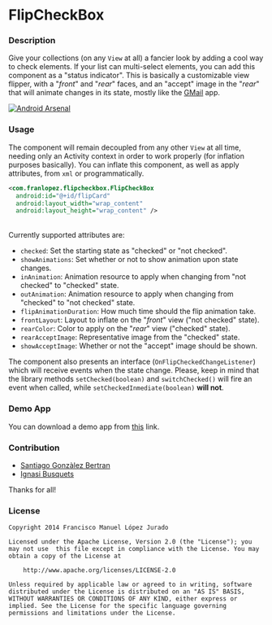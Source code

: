 FlipCheckBox
====

### Description

Give your collections (on any `View` at all) a fancier look by adding a cool way to check elements. If your list can multi-select elements, you can add this component as a "status indicator". This is basically a customizable view flipper, with a "_front_" and "_rear_" faces, and an "accept" image in the "_rear_" that will animate changes in its state, mostly like the [GMail][1] app.

[![Android Arsenal](https://img.shields.io/badge/Android%20Arsenal-FlipCheckBox-brightgreen.svg?style=flat)](https://android-arsenal.com/details/1/944)

### Usage

The component will remain decoupled from any other `View` at all time, needing only an Activity context in order to work properly (for inflation purposes basically). You can inflate this component, as well as apply attributes, from `xml` or programmatically.
<br/>
```xml
<com.franlopez.flipcheckbox.FlipCheckBox
  android:id="@+id/flipCard"
  android:layout_width="wrap_content"
  android:layout_height="wrap_content" />
```
<br/>
Currently supported attributes are:

* `checked`: Set the starting state as "checked" or "not checked".
* `showAnimations`: Set whether or not to show animation upon state changes.
* `inAnimation`: Animation resource to apply when changing from "not checked" to "checked" state.
* `outAnimation`: Animation resource to apply when changing from "checked" to "not checked" state.
* `flipAnimationDuration`: How much time should the flip animation take.
* `frontLayout`: Layout to inflate on the "_front_" view ("not checked" state).
* `rearColor`: Color to apply on the "_rear_" view ("checked" state).
* `rearAcceptImage`: Representative image from the "checked" state.
* `showAcceptImage`: Whether or not the "accept" image should be shown.

The component also presents an interface (`OnFlipCheckedChangeListener`) which will receive events when the state change. Please, keep in mind that the library methods `setChecked(boolean)` and `switchChecked()` will fire an event when called, while `setCheckedInmediate(boolean)` **will not**.

### Demo App

You can download a demo app from [this][3] link.

### Contribution

* [Santiago Gonzàlez Bertran][4]
* [Ignasi Busquets][5]

Thanks for all!

### License

    Copyright 2014 Francisco Manuel López Jurado

    Licensed under the Apache License, Version 2.0 (the "License"); you may not use  this file except in compliance with the License. You may obtain a copy of the License at

        http://www.apache.org/licenses/LICENSE-2.0

    Unless required by applicable law or agreed to in writing, software distributed under the License is distributed on an "AS IS" BASIS, WITHOUT WARRANTIES OR CONDITIONS OF ANY KIND, either express or implied. See the License for the specific language governing permissions and limitations under the License.

[1]: https://github.com/franlopjur
[2]: https://play.google.com/store/apps/details?id=com.google.android.gm&hl=es
[3]: https://play.google.com/store/apps/details?id=com.franlopez.demoflipcheckbox
[4]: https://github.com/santi-gonzalez
[5]: https://github.com/ignasi